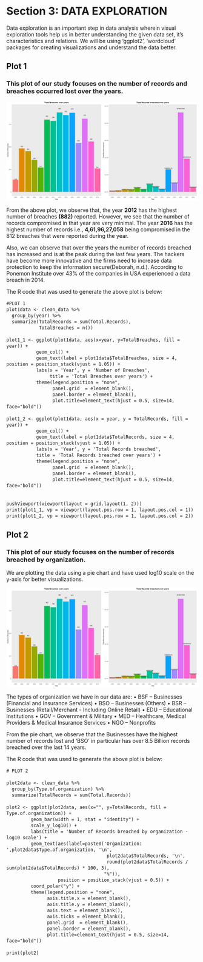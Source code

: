 # Section 3: DATA EXPLORATION

Data exploration is an important step in data analysis wherein visual exploration tools help us in better understanding the given data set, it’s characteristics and relations. We will be using ‘ggplot2’, ‘wordcloud’ packages for creating visualizations and understand the data better. 

## Plot 1
### This plot of our study focuses on the number of records and breaches occurred lost over the years.

  ![alt text](https://github.com/mullapudirajaprashanth/DataBreaches/blob/master/Images/pl1.png)


From the above plot, we observe that, the year **2012** has the highest number of breaches **(882)** reported. However, we see that the number of records compromised in that year are very minimal. The year **2016** has the highest number of records i.e., **4,61,96,27,058** being compromised in the 812 breaches that were reported during the year. 

Also, we can observe that over the years the number of records breached has increased and is at the peak during the last few years. The hackers have become more innovative and the firms need to increase data protection to keep the information secure(Deborah, n.d.). According to Ponemon Institute over 43% of the companies in USA experienced a data breach in 2014. 

The R code that was used to generate the above plot is below:
```
#PLOT 1 
plot1data <- clean_data %>% 
  group_by(year) %>%
  summarize(TotalRecords = sum(Total.Records),
            TotalBreaches = n())

plot1_1 <- ggplot(plot1data, aes(x=year, y=TotalBreaches, fill = year)) + 
           geom_col() + 
           geom_text(label = plot1data$TotalBreaches, size = 4, position = position_stack(vjust = 1.05)) +
           labs(x = 'Year', y = 'Number of Breaches', 
                title = 'Total Breaches over years') +
           theme(legend.position = "none",
                 panel.grid  = element_blank(),
                 panel.border = element_blank(),
                 plot.title=element_text(hjust = 0.5, size=14, face="bold"))  

plot1_2 <- ggplot(plot1data, aes(x = year, y = TotalRecords, fill = year)) +
           geom_col() +
           geom_text(label = plot1data$TotalRecords, size = 4, position = position_stack(vjust = 1.05)) +
           labs(x = 'Year', y = 'Total Records breached', 
           title = 'Total Records breached over years') +
           theme(legend.position = "none",
                 panel.grid  = element_blank(),
                 panel.border = element_blank(),
                 plot.title=element_text(hjust = 0.5, size=14, face="bold"))


pushViewport(viewport(layout = grid.layout(1, 2)))
print(plot1_1, vp = viewport(layout.pos.row = 1, layout.pos.col = 1))
print(plot1_2, vp = viewport(layout.pos.row = 1, layout.pos.col = 2))
```

## Plot 2
### This plot of our study focuses on the number of records breached by organization. 
We are plotting the data using a pie chart and have used log10 scale on the y-axis for better visualizations. 
  
  ![alt text](https://github.com/mullapudirajaprashanth/DataBreaches/blob/master/Images/pl1.png)

The types of organization we have in our data are:
•	BSF – Businesses (Financial and Insurance Services)
•	BSO – Businesses (Others)
•	BSR – Businesses (Retail/Merchant - Including Online Retail)
•	EDU – Educational Institutions
•	GOV – Government & Military
•	MED – Healthcare, Medical Providers & Medical Insurance Services
•	NGO – Nonprofits

From the pie chart, we observe that the Businesses have the highest number of records lost and ‘BSO’ in particular has over 8.5 Billion records breached over the last 14 years. 

The R code that was used to generate the above plot is below:
```
# PLOT 2

plot2data <- clean_data %>% 
  group_by(Type.of.organization) %>%
  summarize(TotalRecords = sum(Total.Records))

plot2 <- ggplot(plot2data, aes(x="", y=TotalRecords, fill = Type.of.organization)) + 
         geom_bar(width = 1, stat = "identity") + 
         scale_y_log10() + 
         labs(title = 'Number of Records breached by organization - log10 scale') +
         geom_text(aes(label=paste0('Organization: ',plot2data$Type.of.organization, '\n', 
                                     plot2data$TotalRecords, '\n', 
                                     round(plot2data$TotalRecords / sum(plot2data$TotalRecords) * 100, 3),
                                    "%")), 
                   position = position_stack(vjust = 0.5)) +
         coord_polar("y") + 
         theme(legend.position = "none", 
               axis.title.x = element_blank(),
               axis.title.y = element_blank(),
               axis.text = element_blank(),
               axis.ticks = element_blank(),
               panel.grid  = element_blank(),
               panel.border = element_blank(),
               plot.title=element_text(hjust = 0.5, size=14, face="bold")) 

print(plot2)
```




